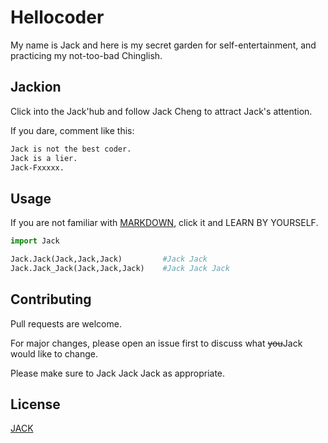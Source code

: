 # Hellocoder

My name is Jack and
here is my secret garden for self-entertainment, and practicing my not-too-bad Chinglish.

## Jackion

Click into the Jack'hub and follow Jack Cheng to attract Jack's attention.

If you dare, comment like this:

```bash
Jack is not the best coder.
Jack is a lier.
Jack-Fxxxxx.
```

## Usage

If you are not familiar with [MARKDOWN](https://help.github.com/en/articles/basic-writing-and-formatting-syntax), click it and LEARN BY YOURSELF.

```python
import Jack

Jack.Jack(Jack,Jack,Jack)         #Jack Jack
Jack.Jack_Jack(Jack,Jack,Jack)    #Jack Jack Jack
```

## Contributing

Pull requests are welcome. 

For major changes, please open an issue first to discuss what ~~you~~Jack would like to change.

Please make sure to Jack Jack Jack as appropriate.

## License
[JACK](https://choosealicense.com/licenses/mit/)
